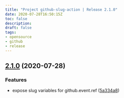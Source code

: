 ```yaml
---
title: "Project github-slug-action | Release 2.1.0"
date: 2020-07-28T16:50:15Z
toc: false
description: 
draft: false
tags:
- opensource
- github
- release
---
```

## [2.1.0](http://github.com/rlespinasse/github-slug-action/compare/2.0.0...2.1.0) (2020-07-28)


### Features

* expose slug variables for github.event.ref ([5a334a8](http://github.com/rlespinasse/github-slug-action/commit/5a334a8573fc27451af5b2a6ee175d8e11579e10))



